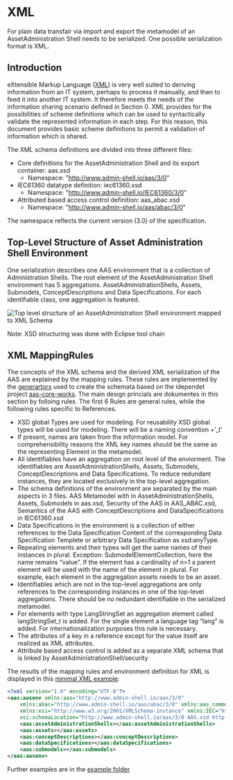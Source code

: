 # XML 
For plain data transfair via import and export the metamodel of an AssetAdministration Shell needs to be serialized. One possible serialization format is XML. 

## Introduction
eXtensible Markup Language ([XML](https://www.w3.org/TR/2008/REC-xml-20081126/)) is very well suited to deriving information from an IT system, perhaps to process it manually, and then to feed it into another IT system. It therefore meets the needs of the information sharing scenario defined in Section 0. XML provides for the possibilities of scheme definitions which can be used to syntactically validate the represented information in each step. For this reason, this document provides basic scheme definitions to permit a validation of information which is shared.

The XML schema definitions are divided into three different files:
- Core definitions for the AssetAdministration Shell and its export container: aas.xsd
  - Namespace: "http://www.admin-shell.io/aas/3/0"
- IEC61360 datatype definition: iec61360.xsd
  - Namespace: "http://www.admin-shell.io/IEC61360/3/0"
- Attributed based access control definition: aas_abac.xsd
  - Namespace: "http://www.admin-shell.io/aas/abac/3/0"

The namespace reflects the current version (3.0) of the specification.

## Top-Level Structure of Asset Administration Shell Environment
One serialization describes one AAS environment that is a collection of Administration Shells. The root element of the AssetAdministration Shell environment has 5 aggregations. AssetAdministrationShells, Assets, Submodels, ConceptDescriptions and Data Specifications. For each identifiable class, one aggregation is featured.
  
![Top level structure of an AssetAdministration Shell environment mapped to XML Schema](https://user-images.githubusercontent.com/1814815/147119644-81e19bbf-86cb-41f8-bc56-2f8aca4fb60e.png) 

Note: XSD structuring was done with Eclipse tool chain

## XML MappingRules
The concepts of the XML schema and the derived XML serialization of the AAS are explained by the mapping rules. These rules are implemented by the [generartors](https://github.com/aas-core-works/aas-core-codegen) used to create the schemata based on the idependet project [aas-core-works](https://github.com/aas-core-works/). The main design princials are dokumentes in this section by folloing rules. The first 6 Rules are general rules, while the following rules specific to References.

- XSD global Types are used for modeling. For reusability XSD global types will be used for modeling. There will be a naming convention <informationModelName>+’_t’
- If present, names are taken from the information model. For comprehensibility reasons the XML key names should be the same as the representing Element in the metamodel. 
- All identifiables have an aggregation on root level of the enviorment. The identifiables are AssetAdministrationShells, Assets, Submodels, ConceptDescriptions and Data Specifications. To reduce redundant instances, they are located exclusively in the top-level aggregation. 
- The schema definitions of the environment are separated by the main aspects in 3 files. AAS Metamodel with in AssetAdministrationShells, Assets, Submodels in aas.xsd, Security of the AAS in AAS_ABAC.xsd, Semantics of the AAS with ConceptDescriptions and DataSpecifications in IEC61360.xsd
- Data Specifications in the environment is a collection of either references to the Data Specification Content of the corresponding Data Specification Templete or arbitrary Data Specification as xsd:anyType. 
- Repeating elements and their types will get the same names of their instances in plural. Exception: SubmodelElementCollection, here the name remains “value”. If the element has a cardinality of n>1 a parent element will be used with the name of the element in plural. For example, each element in the aggregation assets needs to be an asset. 
- Identifiables which are not in the top-level aggregations are only references to the corresponding instances in one of the top-level aggregations. There should be no redundant identifiable in the serialized metamodel. 
- For elements with type LangStringSet an aggregation element called langStringSet_t is added. For the single element a language tag “lang” is added. For internationalization purposes this rule is necessary.
- The attributes of a key in a reference except for the value itself are realized as XML attributes.
- Attribute based access control is added as a separate XML schema that is linked by AssetAdministrationShell/security


The results of the mapping rules and environment definition for XML is displayed in this [minimal XML example](examples/minimum.xml):
```XML
<?xml version="1.0" encoding="UTF-8"?>
<aas:aasenv xmlns:aas="http://www.admin-shell.io/aas/3/0"
	xmlns:abac="http://www.admin-shell.io/aas/abac/3/0" xmlns:aas_common="http://www.admin-shell.io/aas_common/3/0"
	xmlns:xsi="http://www.w3.org/2001/XMLSchema-instance" xmlns:IEC="http://www.admin-shell.io/IEC61360/3/0"
	xsi:schemaLocation="http://www.admin-shell.io/aas/3/0 AAS.xsd http://www.admin-shell.io/IEC61360/3/0 IEC61360.xsd http://www.admin-shell.io/aas/abac/3/0 AAS_ABAC.xsd">
	<aas:assetAdministrationShells></aas:assetAdministrationShells>
	<aas:assets></aas:assets>
	<aas:conceptDescriptions></aas:conceptDescriptions>
	<aas:dataSpecifications></aas:dataSpecifications>
	<aas:submodels></aas:submodels>
</aas:aasenv>
```  
  
Further examples are in the [example folder](examples)
